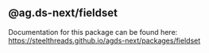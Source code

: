 ## @ag.ds-next/fieldset

Documentation for this package can be found here: https://steelthreads.github.io/agds-next/packages/fieldset
